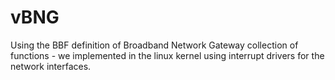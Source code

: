 # vBNG
Using the BBF definition of Broadband Network Gateway collection of functions - we implemented in the linux kernel using interrupt drivers for the network interfaces.
